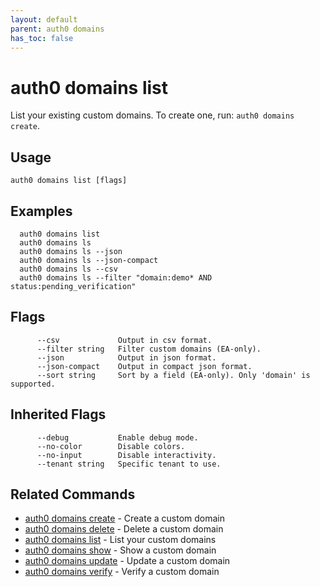 ```yaml
---
layout: default
parent: auth0 domains
has_toc: false
---
```

# auth0 domains list

List your existing custom domains. To create one, run: `auth0 domains create`.

## Usage
```
auth0 domains list [flags]
```

## Examples

```
  auth0 domains list
  auth0 domains ls
  auth0 domains ls --json
  auth0 domains ls --json-compact
  auth0 domains ls --csv
  auth0 domains ls --filter "domain:demo* AND status:pending_verification"
```


## Flags

```
      --csv             Output in csv format.
      --filter string   Filter custom domains (EA-only).
      --json            Output in json format.
      --json-compact    Output in compact json format.
      --sort string     Sort by a field (EA-only). Only 'domain' is supported.
```


## Inherited Flags

```
      --debug           Enable debug mode.
      --no-color        Disable colors.
      --no-input        Disable interactivity.
      --tenant string   Specific tenant to use.
```


## Related Commands

- [auth0 domains create](auth0_domains_create.md) - Create a custom domain
- [auth0 domains delete](auth0_domains_delete.md) - Delete a custom domain
- [auth0 domains list](auth0_domains_list.md) - List your custom domains
- [auth0 domains show](auth0_domains_show.md) - Show a custom domain
- [auth0 domains update](auth0_domains_update.md) - Update a custom domain
- [auth0 domains verify](auth0_domains_verify.md) - Verify a custom domain


